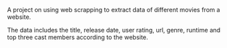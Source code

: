 A project on using web scrapping to extract data of different movies from a website.

The data includes the title, release date, user rating, url, genre, runtime and top three cast members according to the website.
